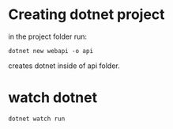 # Creating dotnet project

in the project folder run:

```
dotnet new webapi -o api
```

creates dotnet inside of api folder.

# watch dotnet

```
dotnet watch run
```

